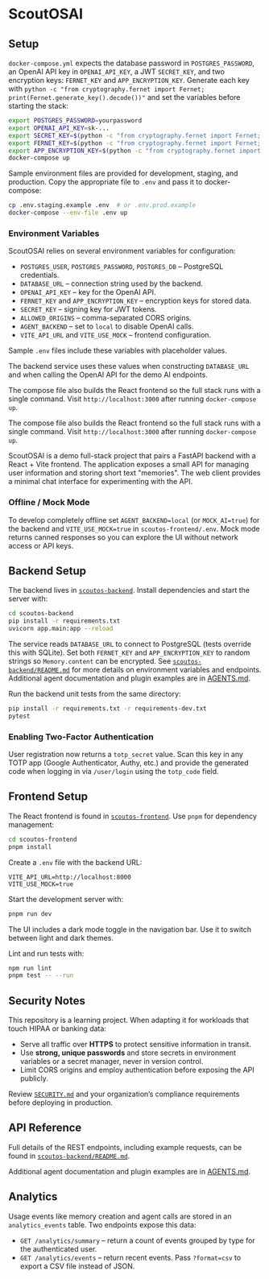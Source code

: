 # ScoutOSAI

## Setup

`docker-compose.yml` expects the database password in `POSTGRES_PASSWORD`, an
OpenAI API key in `OPENAI_API_KEY`, a JWT `SECRET_KEY`, and two encryption keys:
`FERNET_KEY` and `APP_ENCRYPTION_KEY`. Generate each key with
`python -c "from cryptography.fernet import Fernet; print(Fernet.generate_key().decode())"`
and set the variables before starting the stack:

```bash
export POSTGRES_PASSWORD=yourpassword
export OPENAI_API_KEY=sk-...
export SECRET_KEY=$(python -c "from cryptography.fernet import Fernet; print(Fernet.generate_key().decode())")
export FERNET_KEY=$(python -c "from cryptography.fernet import Fernet; print(Fernet.generate_key().decode())")
export APP_ENCRYPTION_KEY=$(python -c "from cryptography.fernet import Fernet; print(Fernet.generate_key().decode())")
docker-compose up
```

Sample environment files are provided for development, staging, and production.
Copy the appropriate file to `.env` and pass it to docker-compose:

```bash
cp .env.staging.example .env  # or .env.prod.example
docker-compose --env-file .env up
```

### Environment Variables

ScoutOSAI relies on several environment variables for configuration:

- `POSTGRES_USER`, `POSTGRES_PASSWORD`, `POSTGRES_DB` – PostgreSQL credentials.
- `DATABASE_URL` – connection string used by the backend.
- `OPENAI_API_KEY` – key for the OpenAI API.
- `FERNET_KEY` and `APP_ENCRYPTION_KEY` – encryption keys for stored data.
- `SECRET_KEY` – signing key for JWT tokens.
- `ALLOWED_ORIGINS` – comma-separated CORS origins.
- `AGENT_BACKEND` – set to `local` to disable OpenAI calls.
- `VITE_API_URL` and `VITE_USE_MOCK` – frontend configuration.

Sample `.env` files include these variables with placeholder values.

The backend service uses these values when constructing `DATABASE_URL` and when
calling the OpenAI API for the demo AI endpoints.

The compose file also builds the React frontend so the full stack runs with a
single command. Visit `http://localhost:3000` after running `docker-compose up`.

The compose file also builds the React frontend so the full stack runs with a
single command. Visit `http://localhost:3000` after running `docker-compose up`.

ScoutOSAI is a demo full-stack project that pairs a FastAPI backend with a React + Vite frontend. The application exposes a small API for managing user information and storing short text "memories". The web client provides a minimal chat interface for experimenting with the API.

### Offline / Mock Mode

To develop completely offline set `AGENT_BACKEND=local` (or `MOCK_AI=true`) for
the backend and `VITE_USE_MOCK=true` in `scoutos-frontend/.env`. Mock mode
returns canned responses so you can explore the UI without network access or API
keys.

## Backend Setup

The backend lives in [`scoutos-backend`](scoutos-backend/). Install dependencies and start the server with:

```bash
cd scoutos-backend
pip install -r requirements.txt
uvicorn app.main:app --reload
```

The service reads `DATABASE_URL` to connect to PostgreSQL (tests override this with SQLite). Set both `FERNET_KEY` and `APP_ENCRYPTION_KEY` to random strings so `Memory.content` can be encrypted. See [`scoutos-backend/README.md`](scoutos-backend/README.md) for more details on environment variables and endpoints.
Additional agent documentation and plugin examples are in [AGENTS.md](AGENTS.md).

Run the backend unit tests from the same directory:

```bash
pip install -r requirements.txt -r requirements-dev.txt
pytest
```

### Enabling Two-Factor Authentication

User registration now returns a `totp_secret` value. Scan this key in any TOTP
app (Google Authenticator, Authy, etc.) and provide the generated code when
logging in via `/user/login` using the `totp_code` field.

## Frontend Setup

The React frontend is found in [`scoutos-frontend`](scoutos-frontend/). Use `pnpm` for dependency management:

```bash
cd scoutos-frontend
pnpm install
```

Create a `.env` file with the backend URL:

```
VITE_API_URL=http://localhost:8000
VITE_USE_MOCK=true
```

Start the development server with:

```bash
pnpm run dev
```

The UI includes a dark mode toggle in the navigation bar. Use it to switch
between light and dark themes.

Lint and run tests with:

```bash
npm run lint
pnpm test -- --run
```

## Security Notes

This repository is a learning project. When adapting it for workloads that touch HIPAA or banking data:

- Serve all traffic over **HTTPS** to protect sensitive information in transit.
- Use **strong, unique passwords** and store secrets in environment variables or a secret manager, never in version control.
- Limit CORS origins and employ authentication before exposing the API publicly.

Review [`SECURITY.md`](SECURITY.md) and your organization’s compliance requirements before deploying in production.

## API Reference

Full details of the REST endpoints, including example requests, can be found in
[`scoutos-backend/README.md`](scoutos-backend/README.md).

Additional agent documentation and plugin examples are in [AGENTS.md](AGENTS.md).

## Analytics

Usage events like memory creation and agent calls are stored in an
`analytics_events` table. Two endpoints expose this data:

- `GET /analytics/summary` – return a count of events grouped by type for the
  authenticated user.
- `GET /analytics/events` – return recent events. Pass `?format=csv` to export
  a CSV file instead of JSON.
